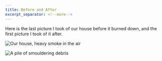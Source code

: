 ```yaml
---
title: Before and After
excerpt_separator: <!--more-->
---
```


Here is the last picture I took of our house before it burned down, and the first picture I took of it after.

<!--more-->

![Our house, heavy smoke in the air](/assets/IMG_0394.jpeg)

![A pile of smouldering debris](/assets/IMG_0398.jpeg)